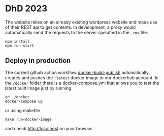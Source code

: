 # DhD 2023

The website relies on an already existing wordpress website and maes use of their REST api to get contents.
In development, a proxy would automatically send the requests to the server specified in the `.env` file.

    npm install
    npm run start

## Deploy in production

The current github action workflow [docker-build-publish](https://github.com/C2DH/dhd2023/blob/master/.github/workflows)
automatically creates and pushes the `:latest` docker image to our dockerhub account.
In the `/docker` folder there is a docker-compose.yml that allows you to test the latest built image just by running

    cd ./docker
    docker-compose up

or using makefile

    make run-docker-image

and check [http://localhost](http://localhost) on your browser.
